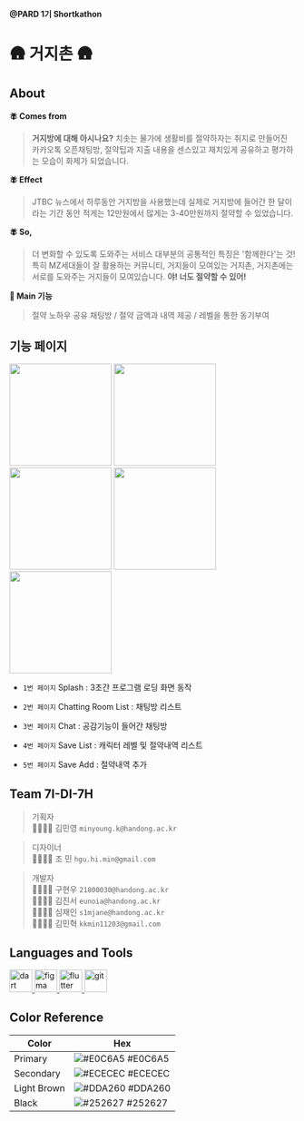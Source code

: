 #### @PARD 1기 Shortkathon 
# 🛖 거지촌 🛖
## About
**🪰 Comes from**<br>
> **거지방에 대해 아시나요?** 치솟는 물가에 생활비를 절약하자는 취지로 만들어진 카카오톡 오픈채팅방, 절약팁과 지출 내용을 센스있고 재치있게 공유하고 평가하는 모습이 화제가 되었습니다.<br>
> 
 **🪰 Effect**<br>
> JTBC 뉴스에서 하루동안 거지방을 사용했는데 실제로 거지방에 들어간 한 달이라는 기간 동안 적게는 12만원에서 많게는 3-40만원까지 절약할 수 있었습니다.<br>
>
 **🪰 So,**<br>
> 더 변화할 수 있도록 도와주는 서비스 대부분의 공통적인 특징은 '함께한다'는 것! 특히 MZ세대들이 잘 활용하는 커뮤니티, 거지들이 모여있는 거지촌, 거지촌에는 서로를 도와주는 거지들이 모여있습니다. **야! 너도 절약할 수 있어!**<br>
> 
**📁 Main 기능** <br>
> 절약 노하우 공유 채팅방 / 절약 금액과 내역 제공 / 레벨을 통한 동기부여 <br>
## 기능 페이지
<p align="left">
<img src="https://github.com/1st-PARD-APP-PART/7I-DI-7H/assets/100616572/d3364721-ad4c-488b-9f3d-8bdbda87e22f" width=180>
<img src="https://github.com/s1mjane/ossTeam/assets/100616572/eda95c7b-cc7e-48e4-9b01-677461bdb0ea" width=180>
<img src="https://github.com/s1mjane/ossTeam/assets/100616572/41d82d5d-4e43-4a6f-b678-f501008976d1" width=180>
  <img src="https://github.com/s1mjane/ossTeam/assets/100616572/fbdf53b1-200b-44b7-9fbd-ad97e6351156" width=180>
  <img src="https://github.com/s1mjane/ossTeam/assets/100616572/97961122-498c-4983-a29f-5d5d8b38f677" width=180>
</p>

- `1번 페이지` Splash : 3초간 프로그램 로딩 화면 동작


- `2번 페이지` Chatting Room List : 채팅방 리스트


- `3번 페이지` Chat : 공감기능이 들어간 채팅방


- `4번 페이지` Save List : 캐릭터 레벨 및 절약내역 리스트


- `5번 페이지` Save Add : 절약내역 추가

## Team 7I-DI-7H
> 기획자<br> 🙋🏻‍♀️✨ 김민영  `minyoung.k@handong.ac.kr`<br>

> 디자이너<br> 🧑🏻‍🎨✨ 조  민  `hgu.hi.min@gmail.com`<br>

> 개발자<br>
> 🧑🏻‍💻✨ 구현우  `21800030@handong.ac.kr` <br>
> 🧑🏻‍💻✨ 김진서  `eunoia@handong.ac.kr` <br>
> 👩🏻‍💻✨ 심재인  `s1mjane@handong.ac.kr` <br>
> 🧑🏻‍💻✨ 김민혁  `kkmin11203@gmail.com`

## Languages and Tools
<p align="left"> <a href="https://dart.dev" target="_blank" rel="noreferrer"> <img src="https://www.vectorlogo.zone/logos/dartlang/dartlang-icon.svg" alt="dart" width="40" height="40"/> </a> <a href="https://www.figma.com/" target="_blank" rel="noreferrer"> <img src="https://www.vectorlogo.zone/logos/figma/figma-icon.svg" alt="figma" width="40" height="40"/> </a> <a href="https://flutter.dev" target="_blank" rel="noreferrer"> <img src="https://www.vectorlogo.zone/logos/flutterio/flutterio-icon.svg" alt="flutter" width="40" height="40"/> </a> <a href="https://git-scm.com/" target="_blank" rel="noreferrer"> <img src="https://www.vectorlogo.zone/logos/git-scm/git-scm-icon.svg" alt="git" width="40" height="40"/> </a> </p>


## Color Reference

| Color          | Hex                                                              |
| -------------- | ---------------------------------------------------------------- |
| Primary | ![#E0C6A5](https://via.placeholder.com/10/E0C6A5?text=+) #E0C6A5 |
| Secondary | ![#ECECEC](https://via.placeholder.com/10/ECECEC?text=+) #ECECEC |
| Light Brown | ![#DDA260](https://via.placeholder.com/10/DDA260?text=+) #DDA260 |
| Black | ![#252627](https://via.placeholder.com/10/252627?text=+) #252627 |


